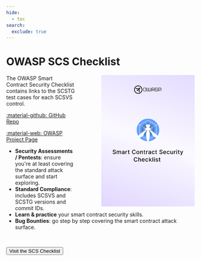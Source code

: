```yaml
---
hide:
  - toc
search:
  exclude: true
---
```


# OWASP SCS Checklist

<img src="../assets/scs_checklist.png" align="right" style="border-radius: 3px; margin-left: 5em; box-shadow: rgba(149, 157, 165, 0.2) 0px 8px 12x;" width="250px" />

The OWASP Smart Contract Security Checklist contains links to the SCSTG test cases for each SCSVS control.

<a href="https://github.com/OWASP/www-project-smart-contract-security-testing-guide/checklists">:material-github: GitHub Repo</a>

<a href="https://owasp.org/www-project-smart-contract-security-testing-guide">:material-web: OWASP Project Page</a>

- **Security Assessments / Pentests**: ensure you're at least covering the standard attack surface and start exploring.
- **Standard Compliance**: includes SCSVS and SCSTG versions and commit IDs.
- **Learn & practice** your smart contract security skills.
- **Bug Bounties**: go step by step covering the smart contract attack surface.

<br>

<button class="scs-button" onclick="window.location.href='https://docs.google.com/spreadsheets/d/1W3-XeqbCQp7RHRJKVfllcL9VmzrErMad-biL2mwOChM/edit?usp=sharing';"> Visit the SCS Checklist</button>

<br>
